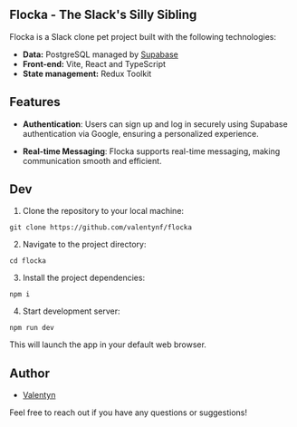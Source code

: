 ## Flocka - The Slack's Silly Sibling

Flocka is a Slack clone pet project built with the following technologies:

- **Data:** PostgreSQL managed by [Supabase](https://supabase.com/)
- **Front-end:** Vite, React and TypeScript
- **State management:** Redux Toolkit

## Features

- **Authentication**: Users can sign up and log in securely using Supabase authentication via Google, ensuring a personalized experience.

- **Real-time Messaging**: Flocka supports real-time messaging, making communication smooth and efficient.

## Dev

1. Clone the repository to your local machine:

```shell
git clone https://github.com/valentynf/flocka
```

2. Navigate to the project directory:

```shell
cd flocka
```

3. Install the project dependencies:

```shell
npm i
```

4. Start development server:

```shell
npm run dev
```

This will launch the app in your default web browser.

## Author

- [Valentyn](https://github.com/valentynf)

Feel free to reach out if you have any questions or suggestions!
